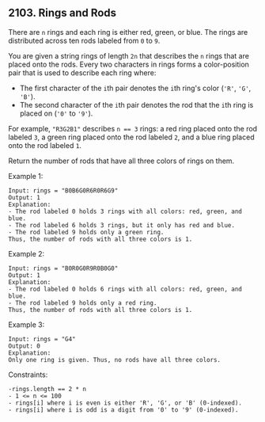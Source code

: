 ## 2103. Rings and Rods

There are `n` rings and each ring is either red, green, or blue. The rings are distributed across ten rods labeled from `0` to `9`.

You are given a string rings of length `2n` that describes the `n` rings that are placed onto the rods. Every two characters in rings forms a color-position pair that is used to describe each ring where:

- The first character of the `i`th pair denotes the `i`th ring's color (`'R'`, `'G'`, `'B'`).
- The second character of the `i`th pair denotes the rod that the `i`th ring is placed on (`'0'` to `'9'`).

For example, `"R3G2B1"` describes `n == 3` rings: a red ring placed onto the rod labeled `3`, a green ring placed onto the rod labeled `2`, and a blue ring placed onto the rod labeled `1`.

Return the number of rods that have all three colors of rings on them.

Example 1:

```
Input: rings = "B0B6G0R6R0R6G9"
Output: 1
Explanation:
- The rod labeled 0 holds 3 rings with all colors: red, green, and blue.
- The rod labeled 6 holds 3 rings, but it only has red and blue.
- The rod labeled 9 holds only a green ring.
Thus, the number of rods with all three colors is 1.
```

Example 2:

```
Input: rings = "B0R0G0R9R0B0G0"
Output: 1
Explanation:
- The rod labeled 0 holds 6 rings with all colors: red, green, and blue.
- The rod labeled 9 holds only a red ring.
Thus, the number of rods with all three colors is 1.
```

Example 3:

```
Input: rings = "G4"
Output: 0
Explanation:
Only one ring is given. Thus, no rods have all three colors.
```

Constraints:

```
-rings.length == 2 * n
- 1 <= n <= 100
- rings[i] where i is even is either 'R', 'G', or 'B' (0-indexed).
- rings[i] where i is odd is a digit from '0' to '9' (0-indexed).
```
